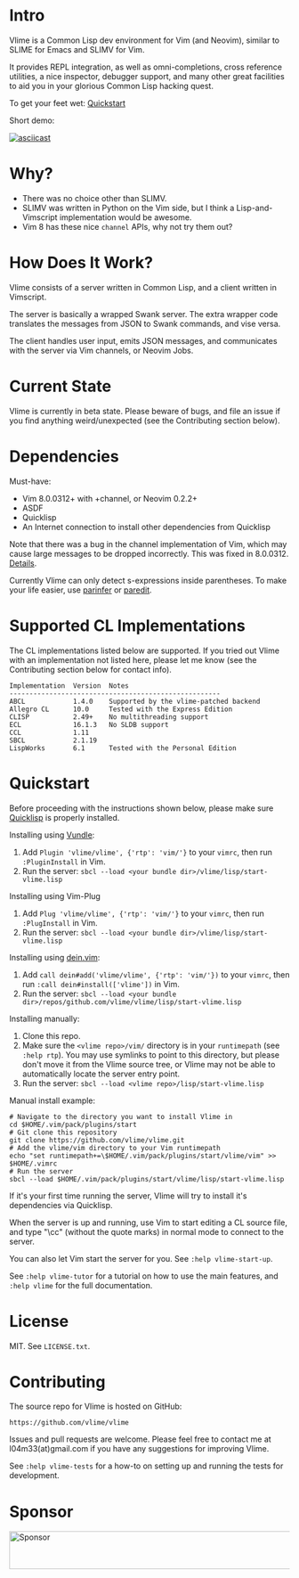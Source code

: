 Intro
=====

Vlime is a Common Lisp dev environment for Vim (and Neovim), similar to SLIME
for Emacs and SLIMV for Vim.

It provides REPL integration, as well as omni-completions, cross reference
utilities, a nice inspector, debugger support, and many other great facilities
to aid you in your glorious Common Lisp hacking quest.

To get your feet wet: [Quickstart](#quickstart)

Short demo:

[![asciicast](https://asciinema.org/a/129756.png)](https://asciinema.org/a/129756)

Why?
====

* There was no choice other than SLIMV.
* SLIMV was written in Python on the Vim side, but I think a Lisp-and-Vimscript
  implementation would be awesome.
* Vim 8 has these nice `channel` APIs, why not try them out?

How Does It Work?
=================

Vlime consists of a server written in Common Lisp, and a client written in
Vimscript.

The server is basically a wrapped Swank server. The extra wrapper code
translates the messages from JSON to Swank commands, and vise versa.

The client handles user input, emits JSON messages, and communicates with the
server via Vim channels, or Neovim Jobs.

Current State
=============

Vlime is currently in beta state. Please beware of bugs, and file an issue if
you find anything weird/unexpected (see the Contributing section below).

Dependencies
============

Must-have:

* Vim 8.0.0312+ with +channel, or Neovim 0.2.2+
* ASDF
* Quicklisp
* An Internet connection to install other dependencies from Quicklisp

Note that there was a bug in the channel implementation of Vim, which may
cause large messages to be dropped incorrectly. This was fixed in 8.0.0312.
[Details](https://groups.google.com/d/topic/vim_dev/Rl0X_R5pjxk/discussion).

Currently Vlime can only detect s-expressions inside parentheses. To make your
life easier, use [parinfer](https://github.com/bhurlow/vim-parinfer) or
[paredit](https://github.com/kovisoft/paredit).

Supported CL Implementations
============================

The CL implementations listed below are supported. If you tried out Vlime with
an implementation not listed here, please let me know (see the Contributing
section below for contact info).

```
Implementation  Version  Notes
-----------------------------------------------------
ABCL            1.4.0    Supported by the vlime-patched backend
Allegro CL      10.0     Tested with the Express Edition
CLISP           2.49+    No multithreading support
ECL             16.1.3   No SLDB support
CCL             1.11     
SBCL            2.1.19   
LispWorks       6.1      Tested with the Personal Edition
```

Quickstart
==========

Before proceeding with the instructions shown below, please make sure
[Quicklisp](https://www.quicklisp.org/beta/#installation) is properly installed.

Installing using [Vundle](https://github.com/VundleVim/Vundle.Vim):

1. Add `Plugin 'vlime/vlime', {'rtp': 'vim/'}` to your `vimrc`, then run
   `:PluginInstall` in Vim.
2. Run the server: `sbcl --load <your bundle dir>/vlime/lisp/start-vlime.lisp`

Installing using Vim-Plug

1. Add `Plug 'vlime/vlime', {'rtp': 'vim/'}` to your `vimrc`, then run
   `:PlugInstall` in Vim.
2. Run the server: `sbcl --load <your bundle dir>/vlime/lisp/start-vlime.lisp`

Installing using [dein.vim](https://github.com/Shougo/dein.vim):

1. Add `call dein#add('vlime/vlime', {'rtp': 'vim/'})` to your `vimrc`, then run
   `:call dein#install(['vlime'])` in Vim.
2. Run the server:
   `sbcl --load <your bundle dir>/repos/github.com/vlime/vlime/lisp/start-vlime.lisp`

Installing manually:

1. Clone this repo.
2. Make sure the `<vlime repo>/vim/` directory is in your `runtimepath` (see
   `:help rtp`). You may use symlinks to point to this directory, but please
   don't move it from the Vlime source tree, or Vlime may not be able to
   automatically locate the server entry point.
3. Run the server: `sbcl --load <vlime repo>/lisp/start-vlime.lisp`

Manual install example:
```
# Navigate to the directory you want to install Vlime in
cd $HOME/.vim/pack/plugins/start
# Git clone this repository
git clone https://github.com/vlime/vlime.git
# Add the vlime/vim directory to your Vim runtimepath
echo "set runtimepath+=\$HOME/.vim/pack/plugins/start/vlime/vim" >> $HOME/.vimrc
# Run the server
sbcl --load $HOME/.vim/pack/plugins/start/vlime/lisp/start-vlime.lisp
```


If it's your first time running the server, Vlime will try to install it's
dependencies via Quicklisp.

When the server is up and running, use Vim to start editing a CL source file,
and type "\cc" (without the quote marks) in normal mode to connect to the
server.

You can also let Vim start the server for you. See `:help vlime-start-up`.

See `:help vlime-tutor` for a tutorial on how to use the main features, and
`:help vlime` for the full documentation.

License
=======

MIT. See `LICENSE.txt`.

Contributing
============

The source repo for Vlime is hosted on GitHub:

    https://github.com/vlime/vlime

Issues and pull requests are welcome. Please feel free to contact me at
l04m33(at)gmail.com if you have any suggestions for improving Vlime.

See `:help vlime-tests` for a how-to on setting up and running the
tests for development.

Sponsor
=======

<a target='_blank' rel='nofollow' href='https://app.codesponsor.io/link/EFJRj73XqnJXrjmRNJd9gKeU/vlime/vlime'>
  <img alt='Sponsor' width='888' height='68' src='https://app.codesponsor.io/embed/EFJRj73XqnJXrjmRNJd9gKeU/vlime/vlime.svg' />
</a>

